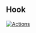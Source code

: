 ## Hook

[![Actions](https://github.com/wk-j/create-hook/workflows/dotnet/badge.svg)](https://github.com/wk-j/create-hook/actions)